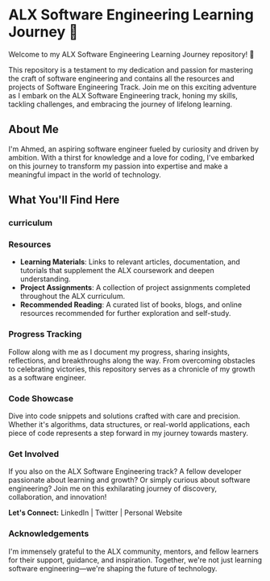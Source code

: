 
# ALX Software Engineering Learning Journey 🌟

Welcome to my ALX Software Engineering Learning Journey repository! 🚀

This repository is a testament to my dedication and passion for mastering the craft of software engineering and contains all the resources and projects of Software Engineering Track. Join me on this exciting adventure as I embark on the ALX Software Engineering track, honing my skills, tackling challenges, and embracing the journey of lifelong learning.

## About Me
I'm Ahmed, an aspiring software engineer fueled by curiosity and driven by ambition. With a thirst for knowledge and a love for coding, I've embarked on this journey to transform my passion into expertise and make a meaningful impact in the world of technology.

## What You'll Find Here
### curriculum

### Resources
* **Learning Materials**: Links to relevant articles, documentation, and tutorials that supplement the ALX coursework and deepen understanding.
* **Project Assignments**: A collection of project assignments completed throughout the ALX curriculum.
* **Recommended Reading**: A curated list of books, blogs, and online resources recommended for further exploration and self-study.

### Progress Tracking
Follow along with me as I document my progress, sharing insights, reflections, and breakthroughs along the way. From overcoming obstacles to celebrating victories, this repository serves as a chronicle of my growth as a software engineer.

### Code Showcase
Dive into code snippets and solutions crafted with care and precision. Whether it's algorithms, data structures, or real-world applications, each piece of code represents a step forward in my journey towards mastery.

### Get Involved
If you also on the ALX Software Engineering track? A fellow developer passionate about learning and growth? Or simply curious about software engineering? Join me on this exhilarating journey of discovery, collaboration, and innovation!

**Let's Connect:** LinkedIn | Twitter | Personal Website

### Acknowledgements
I'm immensely grateful to the ALX community, mentors, and fellow learners for their support, guidance, and inspiration. Together, we're not just learning software engineering—we're shaping the future of technology.
